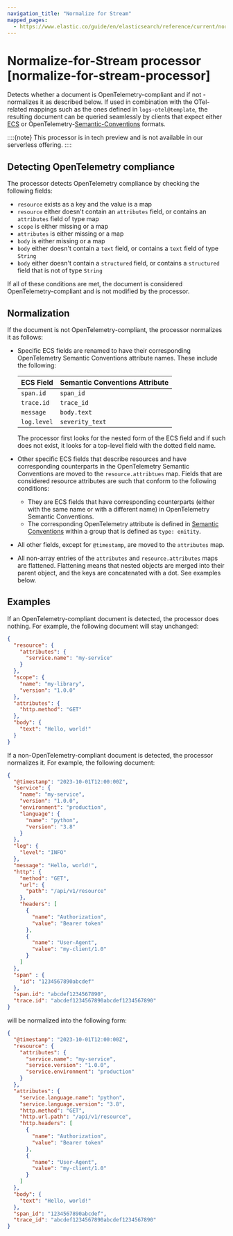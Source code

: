 ```yaml
---
navigation_title: "Normalize for Stream"
mapped_pages:
  - https://www.elastic.co/guide/en/elasticsearch/reference/current/normalize-for-stream-processor.html
---
```


# Normalize-for-Stream processor [normalize-for-stream-processor]


Detects whether a document is OpenTelemetry-compliant and if not -
normalizes it as described below. If used in combination with the OTel-related
mappings such as the ones defined in `logs-otel@template`, the resulting
document can be queried seamlessly by clients that expect either [ECS](https://www.elastic.co/guide/en/ecs/current/index.html) or OpenTelemetry-[Semantic-Conventions](https://github.com/open-telemetry/semantic-conventions) formats.

::::{note}
This processor is in tech preview and is not available in our serverless offering.
::::

## Detecting OpenTelemetry compliance

The processor detects OpenTelemetry compliance by checking the following fields:
* `resource` exists as a key and the value is a map
* `resource` either doesn't contain an `attributes` field, or contains an `attributes` field of type map
* `scope` is either missing or a map
* `attributes` is either missing or a map
* `body` is either missing or a map
* `body` either doesn't contain a `text` field, or contains a `text` field of type `String`
* `body` either doesn't contain a `structured` field, or contains a `structured` field that is not of type `String`

If all of these conditions are met, the document is considered OpenTelemetry-compliant and is not modified by the processor.

## Normalization

If the document is not OpenTelemetry-compliant, the processor normalizes it as follows:
* Specific ECS fields are renamed to have their corresponding OpenTelemetry Semantic Conventions attribute names. These include the following:

  | ECS Field   | Semantic Conventions Attribute |
  |-------------|--------------------------------|
  | `span.id`   | `span_id`                      |
  | `trace.id`  | `trace_id`                     |
  | `message`   | `body.text`                    |
  | `log.level` | `severity_text`                |
  The processor first looks for the nested form of the ECS field and if such does not exist, it looks for a top-level field with the dotted field name.
* Other specific ECS fields that describe resources and have corresponding counterparts in the OpenTelemetry Semantic Conventions are moved to the `resource.attribtues` map. Fields that are considered resource attributes are such that conform to the following conditions:
    * They are ECS fields that have corresponding counterparts (either with
      the same name or with a different name) in OpenTelemetry Semantic Conventions.
    * The corresponding OpenTelemetry attribute is defined in
      [Semantic Conventions](https://github.com/open-telemetry/semantic-conventions/tree/main/model)
      within a group that is defined as `type: enitity`.
* All other fields, except for `@timestamp`, are moved to the `attributes` map.
* All non-array entries of the `attributes` and `resource.attributes` maps are flattened. Flattening means that nested objects are merged into their parent object, and the keys are concatenated with a dot. See examples below.

## Examples

If an OpenTelemetry-compliant document is detected, the processor does nothing. For example, the following document will stay unchanged:

```json
{
  "resource": {
    "attributes": {
      "service.name": "my-service"
    }
  },
  "scope": {
    "name": "my-library",
    "version": "1.0.0"
  },
  "attributes": {
    "http.method": "GET"
  },
  "body": {
    "text": "Hello, world!"
  }
}
```

If a non-OpenTelemetry-compliant document is detected, the processor normalizes it. For example, the following document:

```json
{
  "@timestamp": "2023-10-01T12:00:00Z",
  "service": {
    "name": "my-service",
    "version": "1.0.0",
    "environment": "production",
    "language": {
      "name": "python",
      "version": "3.8"
    }
  },
  "log": {
    "level": "INFO"
  },
  "message": "Hello, world!",
  "http": {
    "method": "GET",
    "url": {
      "path": "/api/v1/resource"
    },
    "headers": [
      {
        "name": "Authorization",
        "value": "Bearer token"
      },
      {
        "name": "User-Agent",
        "value": "my-client/1.0"
      }
    ]
  },
  "span" : {
    "id": "1234567890abcdef"
  },
  "span.id": "abcdef1234567890",
  "trace.id": "abcdef1234567890abcdef1234567890"
}
```
will be normalized into the following form:

```json
{
  "@timestamp": "2023-10-01T12:00:00Z",
  "resource": {
    "attributes": {
      "service.name": "my-service",
      "service.version": "1.0.0",
      "service.environment": "production"
    }
  },
  "attributes": {
    "service.language.name": "python",
    "service.language.version": "3.8",
    "http.method": "GET",
    "http.url.path": "/api/v1/resource",
    "http.headers": [
      {
        "name": "Authorization",
        "value": "Bearer token"
      },
      {
        "name": "User-Agent",
        "value": "my-client/1.0"
      }
    ]
  },
  "body": {
    "text": "Hello, world!"
  },
  "span_id": "1234567890abcdef",
  "trace_id": "abcdef1234567890abcdef1234567890"
}
```

